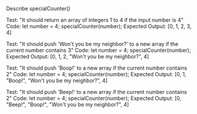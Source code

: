 Describe specialCounter()


Test: "It should return an array of integers 1 to 4 if the input number is 4"
Code:
let number = 4;
specialCounter(number);
Expected Output: [0, 1, 2, 3, 4]

Test: "It should push 'Won't you be my neighbor?' to a new array if the current number contains 3"
Code:
let number = 4;
specialCounter(number);
Expected Output: [0, 1, 2, "Won't you be my neighbor?", 4]

Test: "It should push 'Boop!' to a new array if the current number contains 2"
Code:
let number = 4;
specialCounter(number);
Expected Output: [0, 1, "Boop!", "Won't you be my neighbor?", 4]

Test: "It should push 'Beep!' to a new array if the current number contains 2"
Code:
let number = 4;
specialCounter(number);
Expected Output: [0, "Beep!", "Boop!", "Won't you be my neighbor?", 4]